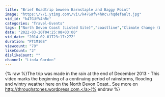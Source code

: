 ```yaml
---
title: "Brief Roadtrip beween Barnstaple and Baggy Point"
image: "https:\/\/i.ytimg.com\/vi\/k47GUfV4hRc\/hqdefault.jpg"
vid_id: "k47GUfV4hRc"
categories: "Travel-Events"
tags: ["North Devon Coast (Listed Site)","coastline","Climate Change (Website Category)"]
date: "2022-03-20T04:25:08+03:00"
vid_date: "2014-02-01T23:17:27Z"
duration: "PT1M16S"
viewcount: "70"
likeCount: "2"
dislikeCount: ""
channel: "Linda Gordon"
---
```

{% raw %}The trip was made in the rain at the end of December 2013 - This video marks the beginning of a continuing period of  rainstorms, flooding and wintry weather here on the North Devon Coast.. See more on <a rel="nofollow" target="blank" href="http://throughstones.wordpress.com.">http://throughstones.wordpress.com.</a>{% endraw %}

